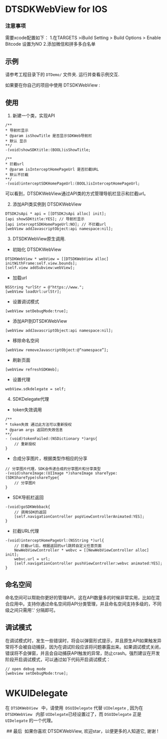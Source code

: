 # DTSDKWebView  for  IOS

### 注意事项

需要xcode配置如下：
1.在TARGETS  >iBuild Setting > Build Options > Enable Bitcode 设置为NO
2.添加微信和拼多多白名单


## 示例

请参考工程目录下的 `DTDemo/` 文件夹. 运行并查看示例交互.

如果要在你自己的项目中使用 DTSDKWebView :

## 使用

1. 新建一个类，实现API 

```
/**
* 导航栏显示
* @param isShowTitle 是否显示SDKWeb导航栏
* 默认 显示
**/
-(void)showSDKtitle:(BOOL)isShowTitle;

/**
* 拦截url
* @param isInterceptHomePageUrl 是否拦截URL
* 默认不拦截
**/
-(void)interceptSDKHomePageUrl:(BOOL)isInterceptHomePageUrl;
```
可以看到，DTSDKWebView通过API类的方式管理导航栏显示和拦截url。

2. 添加API类实例到 DTSDKWebView 

```
DTSDKJsApi * api = [[DTSDKJsApi alloc] init];
[api showSDKtitle:YES]; // 导航栏显示
[api interceptSDKHomePageUrl:NO]; // 不拦截url
[webView addJavascriptObject:api namespace:nil];
```

3. DTSDKWebView原生调用.

- 初始化 DTSDKWebView
```
DTSDKWebView * webView = [[DTSDKWebView alloc] initWithFrame:self.view.bounds];
[self.view addSubview:webView];
```

- 加载url
```
NSString *urlStr = @"https://www.";
[webView loadUrl:urlStr];
```

- 设置调试模式
```
[webView setDebugMode:true];
```

- 添加API到DTSDKWebView
```
[webView addJavascriptObject:api namespace:nil];
```

- 移除命名空间
```
[webView removeJavascriptObject:@“namespace”];
```


- 刷新页面
```
[webView refreshSDKWeb];
```

- 设置代理
```
webView.sdkdelegate = self;
```

4. SDKDelegate代理

- token失效调用
```
/**
* token失效 通过此方法可以重新授权
* @param args 返回的失效信息
**/
- (void)tokenFailed:(NSDictionary *)args{
    // 重新授权
}
```


- 合成分享图片，根据类型作相应的分享
```
// 分享图片代理，SDK会传递合成的分享图片和分享类型
-(void)shareImage:(UIImage *)shareImage shareType:(SDKShareType)shareType{
    // 分享图片
}
```

- SDK导航栏返回
```
-(void)goSDKWebback{
    // 调用SDK的返回
    [self.navigationController popViewControllerAnimated:YES];
}
```

- 拦截URL代理
```
-(void)interceptHomePageUrl:(NSString *)url{
    // 拦截url后，根据返回的url跳转自定义任意页面
    NewWebViewController * webvc = [[NewWebViewController alloc] init];
    webvc.url = url;
    [self.navigationController pushViewController:webvc animated:YES];
}
```

## 命名空间

命名空间可以帮助你更好的管理API，这在API数量多的时候非常实用，比如在混合应用中。支持你通过命名空间将API分类管理，并且命名空间支持多级的，不同级之间只需用'.' 分隔即可。

## 调试模式

在调试模式时，发生一些错误时，将会以弹窗形式提示，并且原生API如果触发异常将不会被自动捕获，因为在调试阶段应该将问题暴露出来。如果调试模式关闭，错误将不会弹窗，并且会自动捕获API触发的异常，防止crash。强烈建议在开发阶段开启调试模式，可以通过如下代码开启调试模式：

```
// open debug mode
[webview setDebugMode:true];
```


# WKUIDelegate

在 `DTSDKWebView ` 中，请使用` DSUIDelegate` 代替 `UIDelegate` , 因为在`DTSDKWebView ` 内部 `UIDelegate`已经设置过了，而 `DSUIDelegate` 正是  `UIDelegate` 的一个代理。


​
​## 最后
​
​如果你喜欢 DTSDKWebView, 欢迎star，以便更多的人知道它, 谢谢 !
​
​


